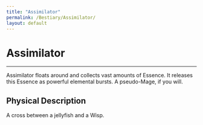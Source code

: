 ```yaml
---
title: "Assimilator"
permalink: /Bestiary/Assimilator/
layout: default
---
```

# Assimilator
---
Assimilator floats around and collects vast amounts of Essence. It releases this Essence as powerful elemental bursts. A pseudo-Mage, if you will.

## Physical Description
A cross between a jellyfish and a Wisp.